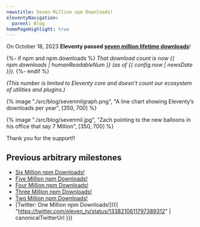 ```yaml
---
newstitle: Seven Million npm Downloads!
eleventyNavigation:
  parent: Blog
homePageHighlight: true
---
```

On October 18, 2023 **Eleventy passed [seven million lifetime downloads](https://npm-stat.com/charts.html?package=%4011ty%2Feleventy&from=2018-01-01&to=2023-10-18)**!

{%- if npm and npm.downloads %} _That download count is now {{ npm.downloads | humanReadableNum }} (as of {{ config.now | newsDate }})._
{%- endif %}

_(This number is limited to Eleventy core and doesn’t count our ecosystem of utilities and plugins.)_

{% image "./src/blog/sevenmilgraph.png", "A line chart showing Eleventy’s downloads per year", [350, 700] %}

{% image "./src/blog/sevenmil.jpg", "Zach pointing to the new balloons in his office that say 7 Million", [350, 700] %}

Thank you for the support!!

## Previous arbitrary milestones

* [Six Million npm Downloads!](/blog/six-million/)
* [Five Million npm Downloads!](/blog/five-million/)
* [Four Million npm Downloads!](/blog/four-million/)
* [Three Million npm Downloads!](/blog/three-million/)
* [Two Million npm Downloads!](/blog/2million/)
* [Twitter: One Million npm Downloads!]({{ "https://twitter.com/eleven_ty/status/1338210611797389312" | canonicalTwitterUrl }})